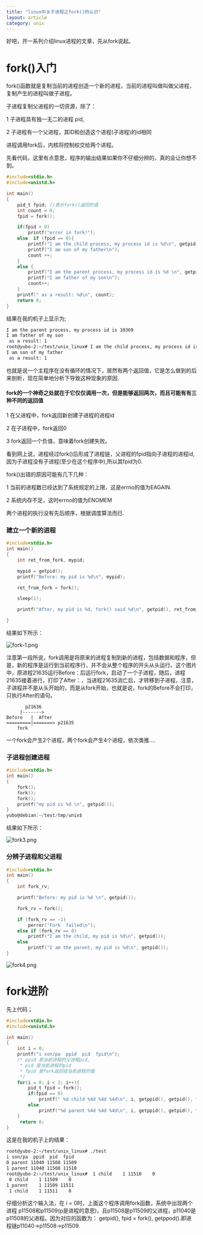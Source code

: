 ```yaml
---
title: "linux中关于进程之fork()的认识"
layout: article
category: unix
---
```


好吧，开一系列介绍linux进程的文章，先从fork说起。

# fork()入门

fork()函数就是复制当前的进程创造一个新的进程，当前的进程叫做叫做父进程，复制产生的进程叫做子进程。

子进程复制父进程的一切资源，除了：

1 子进程具有独一无二的进程 pid,

2 子进程有一个父进程，其ID和创造这个进程(子进程)的id相同

进程调用fork后，内核将控制权交给两个进程。

先看代码，这里有点意思，程序的输出结果如果你不仔细分辨的，真的会让你想不到。

```c
#include<stdio.h>
#include<unistd.h>

int main()
{
	pid_t fpid; //表示fork()返回的值
	int count = 0;
	fpid = fork();

	if(fpid < 0)
		printf("error in fork!");
	else  if (fpid == 0){
		printf("I am the child process, my process id is %d\n", getpid());
		printf("I am son of my father\n");
		count ++;
	}
	else {
		printf("I am the parent process, my process id is %d \n", getpid());
		printf("I am father of my son\n");
		count++;
	}
	printf(" as a result: %d\n", count);
	return 0;
}
```

结果在我的机子上显示为;

```bash
I am the parent process, my process id is 10369
I am father of my son
 as a result: 1
root@yubo-2:~/test/unix_linux# I am the child process, my process id is 10370
I am son of my father
 as a result: 1
```

也就是说一个主程序在没有循环的情况下，居然有两个返回值，它是怎么做到的后来剖析，现在简单地分析下导致这种现象的原因.

#### fork的一个神奇之处就在于它仅仅调用一次，但是能够返回两次，而且可能有有三种不同的返回值

1 在父进程中，fork返回新创建子进程的进程id

2 在子进程中，fork返回0

3 fork返回一个负值，意味着fork创建失败。

看到网上说，进程经过fork()后形成了进程链，父进程的fpid指向子进程的进程id,因为子进程没有子进程(至少在这个程序中),所以其fpid为0.

fork()出错的原因可能有几下几种：

1 当前的进程数已经达到了系统规定的上限，这是errno的值为EAGAIN.

2 系统内存不足，这时errno的值为ENOMEM

两个进程的执行没有先后顺序，根据调度算法而已.

### 建立一个新的进程

```c
#include<stdio.h>
int main()
{
	int ret_from_fork, mypid;

	mypid = getpid();
	printf("Before: my pid is %d\n", mypid);

	ret_from_fork = fork();

	sleep(1);

	printf("After, my pid is %d, fork() said %d\n", getpid(), ret_from_fork);

}

```

结果如下所示：

![fork-1.png](http://yuzibo.qiniudn.com/fork-1.png)

注意第一段所说，fork调用是将原来的进程复制到新的进程，包括数据和程序，但是，新的程序是运行到当前程序行，并不会从整个程序的开头从头运行。这个图片中，原进程21635运行Before：后运行fork，启动了一个子进程，随后，进程21635接着进行，打印了After：，当进程21635消亡后，才转移到子进程，注意，子进程并不是从头开始的，而是从fork开始，也就是说，fork的Before不会打印，只执行After的语句。

		   p21636
		 |------->
	Before   |  After
	=========|=======> p21635
		fork


一个fork会产生2个进程，两个fork会产生4个进程，依次类推....

### 子进程创建进程

```c
#include<stdio.h>
int main()
{
	fork();
	fork();
	fork();
	printf("my pid is %d \n", getpid());
}
yubo@debian:~/test/tmp/unix$

```
结果如下所示：

![fork3.png](http://yuzibo.qiniudn.com/fork3.png)

### 分辨子进程和父进程

```c
#include<stdio.h>
int main()
{
	int fork_rv;

	printf("Before: my pid is %d \n", getpid());

	fork_rv = fork();

	if (fork_rv == -1)
		perror("Fork  failed\n");
	else if (fork_rv == 0)
		printf("I am the child, my pid is %d\n", getpid());
	else
		printf("I am the parent, my pid is %d\n", getpid());
}

```

![fork4.png](http://yuzibo.qiniudn.com/fork4.png)


# fork进阶

先上代码；

```c
#include<stdio.h>
#include<unistd.h>

int main()
{
	int i = 0;
	printf("i son/pa  ppid	pid  fpid\n");
	/* ppid 是当前进程的父进程pid,
	 * pid 是当前进程的pid
	 * fpid 是fork返回给当前进程的值
	 */
	for(i = 0; i < 2; i++){
		pid_t fpid = fork();
		if(fpid == 0)
			printf(" %d child %4d %4d %4d\n", i, getppid(), getpid(), fpid);
		else
			printf("%d parent %4d %4d %4d\n", i, getppid(), getpid(), fpid);
	}
	 return 0;
}
```

这是在我的机子上的结果：

```bash
root@yubo-2:~/test/unix_linux# ./test
i son/pa  ppid	pid  fpid
0 parent 11040 11508 11509
1 parent 11040 11508 11510
root@yubo-2:~/test/unix_linux#  1 child    1 11510    0
 0 child    1 11509    0
1 parent    1 11509 11511
 1 child    1 11511    0
```

仔细分析这个输入法，在 i = 0时，上面这个程序调用fork函数，系统中出现两个进程
p11508和p11509(p是进程的意思)，且p11508是p11509的父进程，p11040是p11508的父进程。因为对应的函数为： getpid(), fpid = fork(), getppod().即进程链p11040->p11508->p11509.



